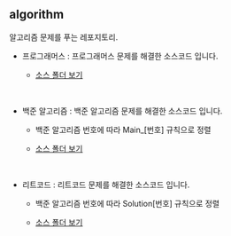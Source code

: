 ## algorithm

알고리즘 문제를 푸는 레포지토리.

- 프로그래머스 : 프로그래머스 문제를 해결한 소스코드 입니다.

    - [소스 폴더 보기]()

</br>

- 백준 알고리즘 : 백준 알고리즘 문제를 해결한 소스코드 입니다.

    - 백준 알고리즘 번호에 따라 Main_[번호] 규칙으로 정렬

    - [소스 폴더 보기]()


</br>


- 리트코드 : 리트코드 문제를 해결한 소스코드 입니다.

    - 백준 알고리즘 번호에 따라 Solution[번호] 규칙으로 정렬

    - [소스 폴더 보기]()

